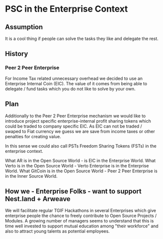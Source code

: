 # PSC in the Enterprise Context

## Assumption
It is a cool thing if people can solve the tasks they like and delegate the rest.

## History
### Peer 2 Peer Enterprise  
For Income Tax related unnecessary overhead we decided to use an Enterprise Internal Coin (EIC). The value of it comes from being able to delegate / fund tasks which you do not like to solve by your own.

## Plan
Additionally to the Peer 2 Peer Enterprise mechanism we would like to introduce project specific enterprise-internal profit sharing tokens which could be traded to 
company specific EIC. As EIC can not be traded / swaped to Fiat currency we guess we are save from income taxes or other penalties for creating value. 

In this sense we could also call PSTs Freedom Sharing Tokens (FSTs) in the enterprise context.

What AR is in the Open Source World - is EIC in the Enterprise World.
What Verto is in the Open Source World - Verto Enterprise is in the Enterprise World.
What GitCoin is in the Open Source World - Peer 2 Peer Enterprise is in the Inner Source World.


## How we - Enterprise Folks - want to support Nest.land + Arweave
We will facilitate regular TGIF Hackathons in several Enterprises which give enterprise people the chance to freely contribute to Open Source Projects / Modules.
A growing number of managers seems to understand that this is time well invested to support mutual education among "their workforce" and also to attract young talents as potential employees.
